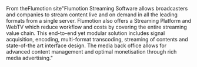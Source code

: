 From theFlumotion site"Flumotion Streaming Software allows broadcasters and companies 
	to stream content live and on demand in all the leading formats 
	from a single server. Flumotion also offers a Streaming Platform 
	and WebTV which reduce workflow and costs by covering the entire
	streaming value chain. This end-to-end yet modular solution includes
	signal acquisition, encoding, multi-format transcoding, streaming 
	of contents and state-of-the art interface design. 
	The media back office allows for advanced content management 
	and optimal monetisation through rich media advertising."